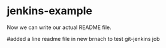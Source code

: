# jenkins-example

Now we can write our actual README file.

#added a line readme file in new brnach to test git-jenkins job
